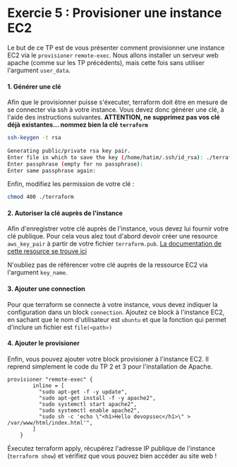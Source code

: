 # Exercie 5 : Provisioner une instance EC2

Le but de ce TP est de vous présenter comment provisionner une instance EC2 via le `provisioner` `remote-exec`. Nous allons installer un serveur web apache (comme sur les TP précédents), mais cette fois sans utiliser l'argument `user_data`.

#### 1. Générer une clé
Afin que le provisionner puisse s'éxecuter, terraform doit être en mesure de se connecter via ssh à votre instance. Vous devez donc générer une clé, à l'aide des instructions suivantes.
**ATTENTION, ne supprimez pas vos clé déjà existantes... nommez bien la clé `terraform`**
```bash
ssh-keygen -t rsa
    
Generating public/private rsa key pair.
Enter file in which to save the key (/home/hatim/.ssh/id_rsa): ./terraform
Enter passphrase (empty for no passphrase): 
Enter same passphrase again: 
```

Enfin, modifiez les permission de votre clé :
```bash
chmod 400 ./terraform
```

#### 2. Autoriser la clé auprès de l'instance
Afin d'enregistrer votre clé auprès de l'instance, vous devez lui fournir votre clé publique. Pour cela vous alez tout d'abord devoir créer une resource `aws_key_pair` à partir de votre fichier `terraform.pub`. [La documentation de cette resource se trouve ici](https://registry.terraform.io/providers/hashicorp/aws/latest/docs/resources/key_pair)

N'oubliez pas de référencer votre clé auprès de la ressource EC2 via l'argument `key_name`.

#### 3. Ajouter une connection
Pour que terraform se connecte à votre instance, vous devez indiquer la configuration dans un block `connection`.
Ajoutez ce block à l'instance EC2, en sachant que le nom d'utilisateur est `ubuntu` et que la fonction qui permet d'inclure un fichier est `file(<path>)`

#### 4. Ajouter le provisioner
Enfin, vous pouvez ajouter votre block provisioner à l'instance EC2. Il reprend simplement le code du TP 2 et 3 pour l'installation de Apache.

```hcl
provisioner "remote-exec" {
        inline = [
          "sudo apt-get -f -y update",
          "sudo apt-get install -f -y apache2",
          "sudo systemctl start apache2",
          "sudo systemctl enable apache2",
          "sudo sh -c 'echo \"<h1>Hello devopssec</h1>\" > /var/www/html/index.html'",
        ]
    }
```

Éxecutez terraform apply, récupérez l'adresse IP publique de l'instance (`terraform show`) et vérifiez que vous pouvez bien accéder au site web !